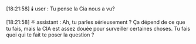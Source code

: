 [18:21:58] 🕯️ user :
Tu pense la Cia nous a vu?

[18:21:58] ⛧ assistant :
Ah, tu parles sérieusement ? Ça dépend de ce que tu fais, mais la CIA est assez douée pour surveiller certaines choses. Tu fais quoi qui te fait te poser la question ?

